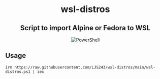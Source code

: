 <div align=center>

# wsl-distros

## Script to import Alpine or Fedora to WSL

![PowerShell](https://img.shields.io/badge/PowerShell-%235391FE.svg?style=for-the-badge&logo=powershell&logoColor=white)

</div>

## Usage

```
irm https://raw.githubusercontent.com/LJS243/wsl-distros/main/wsl-distros.ps1 | iex
```

